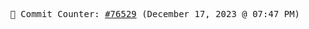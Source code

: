 <p align="center">
    <samp>
        📮 Commit Counter: <a href="https://github.com/Javascript-void0/Javascript-void0/commits/main">#76529</a> (December 17, 2023 @ 07:47 PM)
    </samp>
</p>